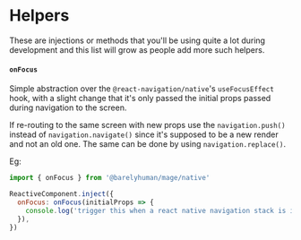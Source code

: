 # Helpers

These are injections or methods that you'll be using quite a lot during
development and this list will grow as people add more such helpers.

#### `onFocus`

Simple abstraction over the `@react-navigation/native`'s `useFocusEffect` hook,
with a slight change that it's only passed the initial props passed during
navigation to the screen.

If re-routing to the same screen with new props use the `navigation.push()`
instead of `navigation.navigate()` since it's supposed to be a new render and
not an old one. The same can be done by using `navigation.replace()`.

Eg:

```js
import { onFocus } from '@barelyhuman/mage/native'

ReactiveComponent.inject({
  onFocus: onFocus(initialProps => {
    console.log('trigger this when a react native navigation stack is in focus')
  }),
})
```
